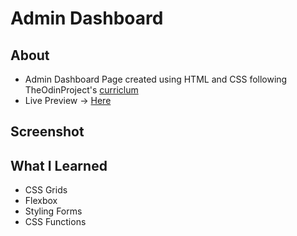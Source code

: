 # Admin Dashboard
## About
- Admin Dashboard Page created using HTML and CSS following TheOdinProject's [curriclum](https://theodinproject.com)
- Live Preview -> [Here](https://devashishchakraborty.github.io/admin-dashboard)
## Screenshot

## What I Learned
- CSS Grids
- Flexbox
- Styling Forms
- CSS Functions